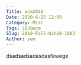 ```yaml
---
Title: wcm2020
Date: 2020-6-25 12:00
Category: Misc
Tags: 2020wcm
Slug: 2019-Fall-Win10-1903
Author: yen
---
```



dsadsadsadasdasfewege